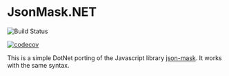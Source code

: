 # JsonMask.NET 
![Build Status](https://github.com/sidec15/JsonMask.NET/actions/workflows/test.yml/badge.svg)
<!-- ![Codecov](https://codecov.io/gh/sidec15/JsonMask.NET/branch/master/graph/badge.svg) -->
[![codecov](https://codecov.io/gh/sidec15/JsonMask.NET/graph/badge.svg?token=LFOUZXBT2I)](https://codecov.io/gh/sidec15/JsonMask.NET)
<!-- [![Build Status](https://github.com/sidec15/JsonMask.NET/actions/workflows/test.yaml/badge.svg)](https://github.com/sidec15/JsonMask.NET/actions/workflows/test.yaml)  -->
This is a simple DotNet porting of the Javascript library [json-mask](https://github.com/nemtsov/json-mask). It works with the same syntax.